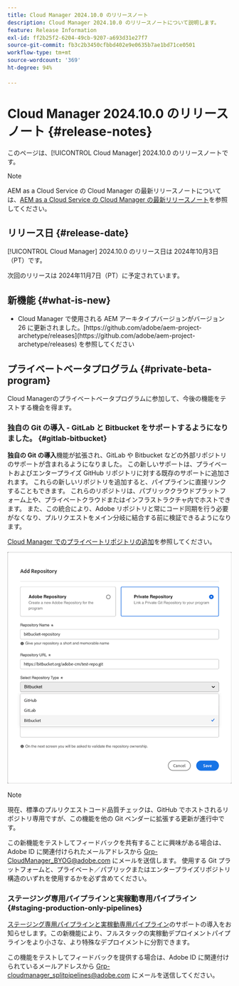 ```yaml
---
title: Cloud Manager 2024.10.0 のリリースノート
description: Cloud Manager 2024.10.0 のリリースノートについて説明します。
feature: Release Information
exl-id: ff2b25f2-6204-49cb-9207-a693d31e27f7
source-git-commit: fb3c2b3450cfbbd402e9e0635b7ae1bd71ce0501
workflow-type: tm+mt
source-wordcount: '369'
ht-degree: 94%

---
```


# Cloud Manager 2024.10.0 のリリースノート {#release-notes}

このページは、[!UICONTROL Cloud Manager] 2024.10.0 のリリースノートです。

>[!NOTE]
>
>AEM as a Cloud Service の Cloud Manager の最新リリースノートについては、[AEM as a Cloud Service の Cloud Manager の最新リリースノート](https://experienceleague.adobe.com/ja/docs/experience-manager-cloud-service/content/release-notes/cloud-manager/current)を参照してください。



## リリース日 {#release-date}

<!-- SAVE FOR FUTURE POSSIBLE USE No notable bugs or features for the September release of Cloud Manager. -->

[!UICONTROL Cloud Manager] 2024.10.0 のリリース日は 2024年10月3日（PT）です。

次回のリリースは 2024年11月7日（PT）に予定されています。



## 新機能 {#what-is-new}

* <!-- BOTH CS & AMS --> Cloud Manager で使用される AEM アーキタイプバージョンがバージョン 26 に更新されました。[https://github.com/adobe/aem-project-archetype/releases](https://github.com/adobe/aem-project-archetype/releases) を参照してください
<!-- (CMGR-59817) -->



## プライベートベータプログラム {#private-beta-program}

Cloud Managerのプライベートベータプログラムに参加して、今後の機能をテストする機会を得ます。

### 独自の Git の導入 - GitLab と Bitbucket をサポートするようになりました。 {#gitlab-bitbucket}

<!-- BOTH CS & AMS -->

**独自の Git の導入**&#x200B;機能が拡張され、GitLab や Bitbucket などの外部リポジトリのサポートが含まれるようになりました。 この新しいサポートは、プライベートおよびエンタープライズ GitHub リポジトリに対する既存のサポートに追加されます。 これらの新しいリポジトリを追加すると、パイプラインに直接リンクすることもできます。 これらのリポジトリは、パブリッククラウドプラットフォーム上や、プライベートクラウドまたはインフラストラクチャ内でホストできます。 また、この統合により、Adobe リポジトリと常にコード同期を行う必要がなくなり、プルリクエストをメイン分岐に結合する前に検証できるようになります。

[Cloud Manager でのプライベートリポジトリの追加](/help/managing-code/external-repositories.md)を参照してください。

![リポジトリを追加ダイアログボックス](/help/release-notes/assets/repositories-add-release-notes.png)

>[!NOTE]
>
>現在、標準のプルリクエストコード品質チェックは、GitHub でホストされるリポジトリ専用ですが、この機能を他の Git ベンダーに拡張する更新が進行中です。

この新機能をテストしてフィードバックを共有することに興味がある場合は、Adobe ID に関連付けられたメールアドレスから [Grp-CloudManager_BYOG@adobe.com](mailto:Grp-CloudManager_BYOG@adobe.com) にメールを送信します。 使用する Git プラットフォームと、プライベート／パブリックまたはエンタープライズリポジトリ構造のいずれを使用するかを必ず含めてください。

### ステージング専用パイプラインと実稼動専用パイプライン {#staging-production-only-pipelines}

[ステージング専用パイプラインと実稼動専用パイプライン](/help/using/stage-prod-only.md)のサポートの導入をお知らせします。この新機能により、フルスタックの実稼動デプロイメントパイプラインをより小さな、より特殊なデプロイメントに分割できます。

この機能をテストしてフィードバックを提供する場合は、Adobe ID に関連付けられているメールアドレスから [Grp-cloudmanager_splitpipelines@adobe.com](mailto:Grp-cloudmanager_splitpipelines@adobe.com) にメールを送信してください。

<!-- ## Bug fixes

* text
-->

<!-- Known Issues {#known-issues}

 -->
